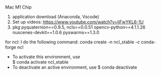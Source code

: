 Mac M1 Chip
1. application download (Anaconda, Vscode)
2. Set up videos: https://www.youtube.com/watch?v=ljFwYKL6-1U
3. pkg
   pyquaternion==0.9.5,
   ncls==0.0.51
   opencv-python==4.1.1.26
   nuscenes-devkit==1.0.6
   pyswarms==1.3.0

for ncl:
I do the following command: conda create -n ncl_stable -c conda-forge ncl   
- To activate this environment, use                                                         
$ conda activate ncl_stable                                                                 
- To deactivate an active environment, use                                                  $ conda deactivate 
